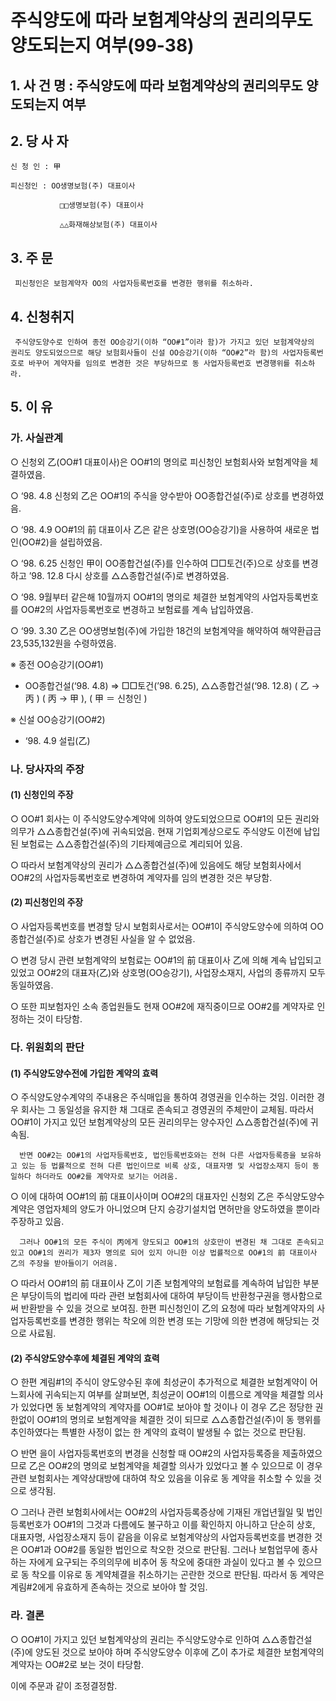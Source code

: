 # 주식양도에 따라 보험계약상의 권리의무도 양도되는지 여부(99-38)

## 1. 사 건 명 : 주식양도에 따라 보험계약상의 권리의무도 양도되는지 여부

## 2. 당 사 자

    신 청 인 : 甲

    피신청인 : OO생명보험(주) 대표이사

               □□생명보험(주) 대표이사 

               △△화재해상보험(주) 대표이사 

## 3. 주    문

     피신청인은 보험계약자 OO의 사업자등록번호를 변경한 행위를 취소하라.

## 4. 신청취지

     주식양도양수로 인하여 종전 OO승강기(이하 “OO#1”이라 함)가 가지고 있던 보험계약상의 권리도 양도되었으므로 해당 보험회사들이 신설 OO승강기(이하 “OO#2”라 함)의 사업자등록번호로 바꾸어 계약자를 임의로 변경한 것은 부당하므로 동 사업자등록번호 변경행위를 취소하라.

## 5. 이   유

### 가. 사실관계

   ○ 신청외 乙(OO#1 대표이사)은 OO#1의 명의로 피신청인 보험회사와 보험계약을 체결하였음.


   ○ ‘98. 4.8 신청외 乙은 OO#1의 주식을 양수받아 OO종합건설(주)로 상호를 변경하였음.

   ○ ‘98. 4.9 OO#1의 前 대표이사 乙은 같은 상호명(OO승강기)을 사용하여 새로운 법인(OO#2)을 설립하였음.

   ○ ‘98. 6.25 신청인 甲이 OO종합건설(주)를 인수하여 □□토건(주)으로 상호를 변경하고 ’98. 12.8 다시 상호를 △△종합건설(주)로 변경하였음.

   ○ ‘98. 9월부터 같은해 10월까지 OO#1의 명의로 체결한 보험계약의 사업자등록번호를 OO#2의 사업자등록번호로 변경하고 보험료를 계속 납입하였음.

   ○ ‘99. 3.30 乙은 OO생명보험(주)에 가입한 18건의 보험계약을 해약하여 해약환급금 23,535,132원을 수령하였음.


 ※ 종전 OO승강기(OO#1)
   - OO종합건설(‘98. 4.8) ⇒ □□토건(’98. 6.25), △△종합건설(‘98. 12.8)
      ( 乙 → 丙 )         ( 丙 → 甲 ),      ( 甲 ＝ 신청인 ) 


 ※ 신설 OO승강기(OO#2)
   - ‘98. 4.9 설립(乙)

### 나. 당사자의 주장

####  (1) 신청인의 주장

   ○ OO#1 회사는 이 주식양도양수계약에 의하여 양도되었으므로 OO#1의 모든 권리와 의무가 △△종합건설(주)에 귀속되었음. 현재 기업회계상으로도 주식양도 이전에 납입된 보험료는 △△종합건설(주)의 기타제예금으로 계리되어 있음. 
	
   ○ 따라서 보험계약상의 권리가 △△종합건설(주)에 있음에도 해당 보험회사에서 OO#2의 사업자등록번호로 변경하여 계약자를 임의 변경한 것은 부당함.


####  (2) 피신청인의 주장

   ○ 사업자등록번호를 변경할 당시 보험회사로서는 OO#1이 주식양도양수에 의하여 OO종합건설(주)로 상호가 변경된 사실을 알 수 없었음. 

   ○ 변경 당시 관련 보험계약의 보험료는 OO#1의 前 대표이사 乙에 의해 계속 납입되고 있었고 OO#2의 대표자(乙)와 상호명(OO승강기), 사업장소재지, 사업의 종류까지 모두 동일하였음.

   ○ 또한 피보험자인 소속 종업원들도 현재 OO#2에 재직중이므로 OO#2를 계약자로 인정하는 것이 타당함.

### 다. 위원회의 판단

#### (1) 주식양도양수전에 가입한 계약의 효력

   ○ 주식양도양수계약의 주내용은 주식매입을 통하여 경영권을 인수하는 것임. 이러한 경우 회사는 그 동일성을 유지한 채 그대로 존속되고 경영권의 주체만이 교체됨. 따라서 OO#1이 가지고 있던 보험계약상의 모든 권리의무는 양수자인 △△종합건설(주)에 귀속됨.

      반면 OO#2는 OO#1의 사업자등록번호, 법인등록번호와는 전혀 다른 사업자등록증을 보유하고 있는 등 법률적으로 전혀 다른 법인이므로 비록 상호, 대표자명 및 사업장소재지 등이 동일하다 하더라도 OO#2를 계약자로 보기는 어려움. 

   ○ 이에 대하여 OO#1의 前 대표이사이며 OO#2의 대표자인 신청외 乙은 주식양도양수계약은 영업자체의 양도가 아니었으며 단지 승강기설치업 면허만을 양도하였을 뿐이라 주장하고 있음.
     
      그러나 OO#1의 모든 주식이 丙에게 양도되고 OO#1의 상호만이 변경된 채 그대로 존속되고 있고 OO#1의 권리가 제3자 명의로 되어 있지 아니한 이상 법률적으로 OO#1의 前 대표이사 乙의 주장을 받아들이기 어려움.

   ○ 따라서 OO#1의 前 대표이사 乙이 기존 보험계약의 보험료를 계속하여 납입한 부분은 부당이득의 법리에 따라 관련 보험회사에 대하여 부당이득 반환청구권을 행사함으로써 반환받을 수 있을 것으로 보여짐. 한편 피신청인이 乙의 요청에 따라 보험계약자의 사업자등록번호를 변경한 행위는 착오에 의한 변경 또는 기망에 의한 변경에 해당되는 것으로 사료됨.


#### (2) 주식양도양수후에 체결된 계약의 효력

   ○ 한편 계림#1의 주식이 양도양수된 후에 최성균이 추가적으로 체결한 보험계약이 어느회사에 귀속되는지 여부를 살펴보면, 최성균이 OO#1의 이름으로 계약을 체결할 의사가 있었다면 동 보험계약의 계약자를 OO#1로 보아야 할 것이나 이 경우 乙은 정당한 권한없이 OO#1의 명의로 보험계약을 체결한 것이 되므로 △△종합건설(주)이 동 행위를 추인하였다는 특별한 사정이 없는 한 계약의 효력이 발생될 수 없는 것으로 판단됨. 

   ○ 반면 을이 사업자등록번호의 변경을 신청할 때 OO#2의 사업자등록증을 제출하였으므로 乙은 OO#2의 명의로 보험계약을 체결할 의사가 있었다고 볼 수 있으므로 이 경우 관련 보험회사는 계약상대방에 대하여 착오 있음을 이유로 동 계약을 취소할 수 있을 것으로 생각됨.

   ○ 그러나 관련 보험회사에서는 OO#2의 사업자등록증상에 기재된 개업년월일 및 법인등록번호가 OO#1의 그것과 다름에도 불구하고 이를 확인하지 아니하고 단순히 상호, 대표자명, 사업장소재지 등이 같음을 이유로 보험계약상의 사업자등록번호를 변경한 것은 OO#1과 OO#2를 동일한 법인으로 착오한 것으로 판단됨. 그러나 보험업무에 종사하는 자에게 요구되는 주의의무에 비추어 동 착오에 중대한 과실이 있다고 볼 수 있으므로 동 착오를 이유로 동 계약체결을 취소하기는 곤란한 것으로 판단됨. 따라서 동 계약은 계림#2에게 유효하게 존속하는 것으로 보아야 할 것임.  
   
### 라. 결론

○ OO#1이 가지고 있던 보험계약상의 권리는 주식양도양수로 인하여 △△종합건설(주)에 양도된 것으로 보아야 하며 주식양도양수 이후에 乙이 추가로 체결한 보험계약의 계약자는 OO#2로 보는 것이 타당함.

이에 주문과 같이 조정결정함.